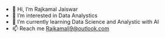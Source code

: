 - 👋 Hi, I’m Rajkamal Jaiswar
- 👀 I’m interested in Data Analystics
- 🌱 I’m currently learning Data Science and Analystic with AI
- 📫 Reach me Rajkamalj9@outlook.com

<!---
Rajkamalj9/Rajkamalj9 is a ✨ special ✨ repository because its `README.md` (this file) appears on your GitHub profile.
You can click the Preview link to take a look at your changes.
--->
